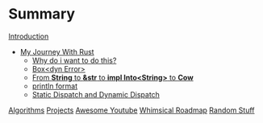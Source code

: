 # Summary

[Introduction](README.md)

- [My Journey With Rust](journey/README.md)
    - [Why do i want to do this?](journey/init.md)
    - [Box\<dyn Error\>]()
    - [From **String** to **&str** to **impl Into\<String\>** to **Cow**]()
    - [println format]()
    - [Static Dispatch and Dynamic Dispatch]()

[Algorithms](algorithm.md)
[Projects](project.md)
[Awesome Youtube](youtube.md)
[Whimsical Roadmap]()
[Random Stuff]()